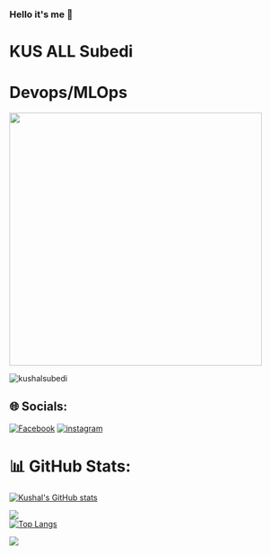 ### Hello it's me 👋
<h1>KUS ALL Subedi</h1>
<h1> Devops/MLOps </h1>
<img align ="center" width = "450" src ="https://media.giphy.com/media/IntzOO5aNafJu/giphy.gif">
<p> <img src="https://komarev.com/ghpvc/?username=kushalsubedi&label=Profile%20views&color=0e75b6&style=flat" alt="kushalsubedi" /> </p>





## 🌐 Socials:
[![Facebook](https://img.shields.io/badge/Facebook-%231877F2.svg?logo=Facebook&logoColor=white)](https://facebook.com/kushal.subedi.9083)
[![instagram](https://img.shields.io/badge/instagram-%231877F2.svg?logo=instagram&logoColor=crimson)](https://instagram.com/kus_all__)


# 📊 GitHub Stats:
[![Kushal's GitHub stats](https://github-readme-stats.vercel.app/api?username=kushalsubedi&show_icons=true&theme=dark#gh-dark-mode-only)](https://github.com/kushalsubedi/github-readme-stats)<br/>

![](https://github-readme-streak-stats.herokuapp.com/?user=kushalsubedi&theme=dark&hide_border=false)<br/>
[![Top Langs](https://github-readme-stats.vercel.app/api/top-langs/?username=kushalsubedi&layout=compact&theme=dark#gh-dark-mode-only)](https://github.com/kushalsubedi/github-readme-stats)



![](https://activity-graph.herokuapp.com/graph?username=kushalsubedi&custom_title=Kushal%27s%20Contribution%20Graph&theme=react-dark)

